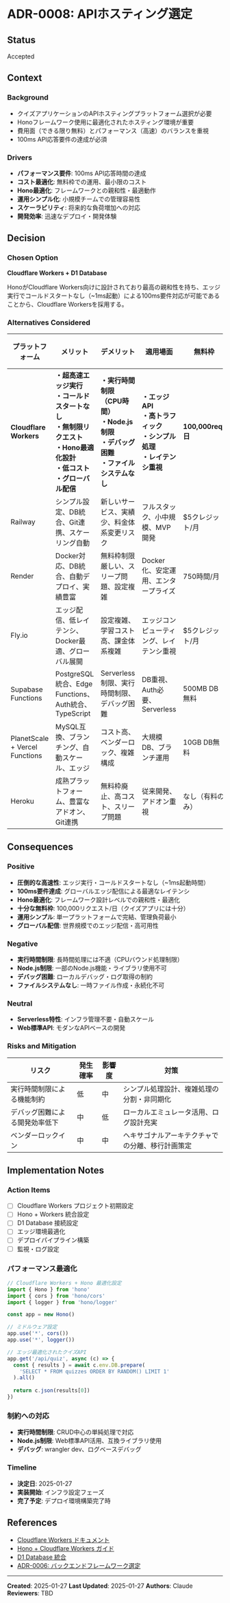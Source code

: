 # ADR-0008: APIホスティング選定

## Status
Accepted

## Context

### Background
- クイズアプリケーションのAPIホスティングプラットフォーム選択が必要
- Honoフレームワーク使用に最適化されたホスティング環境が重要
- 費用面（できる限り無料）とパフォーマンス（高速）のバランスを重視
- 100ms API応答要件の達成が必須

### Drivers
- **パフォーマンス要件**: 100ms API応答時間の達成
- **コスト最適化**: 無料枠での運用、最小限のコスト
- **Hono最適化**: フレームワークとの親和性・最適動作
- **運用シンプル化**: 小規模チームでの管理容易性
- **スケーラビリティ**: 将来的な負荷増加への対応
- **開発効率**: 迅速なデプロイ・開発体験

## Decision

### Chosen Option
**Cloudflare Workers + D1 Database**

HonoがCloudflare Workers向けに設計されており最高の親和性を持ち、エッジ実行でコールドスタートなし（~1ms起動）による100ms要件対応が可能であることから、Cloudflare Workersを採用する。

### Alternatives Considered

| プラットフォーム | メリット | デメリット | 適用場面 | 無料枠 | パフォーマンス | 技術適合性 | 判定 |
|------------------|----------|------------|----------|--------|---------------|------------|------|
| **Cloudflare Workers** | **・超高速エッジ実行**<br>**・コールドスタートなし**<br>**・無制限リクエスト**<br>**・Hono最適化設計**<br>**・低コスト**<br>**・グローバル配信** | **・実行時間制限（CPU時間）**<br>**・Node.js制限**<br>**・デバッグ困難**<br>**・ファイルシステムなし** | **・エッジAPI**<br>**・高トラフィック**<br>**・シンプル処理**<br>**・レイテンシ重視** | **100,000req/日** | **★★★** | **Hono最適化** | **○** |
| Railway | シンプル設定、DB統合、Git連携、スケーリング自動 | 新しいサービス、実績少、料金体系変更リスク | フルスタック、小中規模、MVP開発 | $5クレジット/月 | ★★★ | Hono対応 | △ |
| Render | Docker対応、DB統合、自動デプロイ、実績豊富 | 無料枠制限厳しい、スリープ問題、設定複雑 | Docker化、安定運用、エンタープライズ | 750時間/月 | ★★ | Hono対応 | △ |
| Fly.io | エッジ配信、低レイテンシ、Docker最適、グローバル展開 | 設定複雑、学習コスト高、課金体系複雑 | エッジコンピューティング、レイテンシ重視 | $5クレジット/月 | ★★★ | Hono最適 | △ |
| Supabase Functions | PostgreSQL統合、Edge Functions、Auth統合、TypeScript | Serverless制限、実行時間制限、デバッグ困難 | DB重視、Auth必要、Serverless | 500MB DB無料 | ★★ | TypeScript対応 | △ |
| PlanetScale + Vercel Functions | MySQL互換、ブランチング、自動スケール、エッジ | コスト高、ベンダーロック、複雑構成 | 大規模DB、ブランチ運用 | 10GB DB無料 | ★★ | 要適合作業 | △ |
| Heroku | 成熟プラットフォーム、豊富なアドオン、Git連携 | 無料枠廃止、高コスト、スリープ問題 | 従来開発、アドオン重視 | なし（有料のみ） | ★★ | 要適合作業 | × |

## Consequences

### Positive
- **圧倒的な高速性**: エッジ実行・コールドスタートなし（~1ms起動時間）
- **100ms要件達成**: グローバルエッジ配信による最適なレイテンシ
- **Hono最適化**: フレームワーク設計レベルでの親和性・最適化
- **十分な無料枠**: 100,000リクエスト/日（クイズアプリには十分）
- **運用シンプル**: 単一プラットフォームで完結、管理負荷最小
- **グローバル配信**: 世界規模でのエッジ配信・高可用性

### Negative
- **実行時間制限**: 長時間処理には不適（CPUバウンド処理制限）
- **Node.js制限**: 一部のNode.js機能・ライブラリ使用不可
- **デバッグ困難**: ローカルデバッグ・ログ取得の制約
- **ファイルシステムなし**: 一時ファイル作成・永続化不可

### Neutral
- **Serverless特性**: インフラ管理不要・自動スケール
- **Web標準API**: モダンなAPIベースの開発

### Risks and Mitigation

| リスク | 発生確率 | 影響度 | 対策 |
|--------|----------|--------|------|
| 実行時間制限による機能制約 | 低 | 中 | シンプル処理設計、複雑処理の分割・非同期化 |
| デバッグ困難による開発効率低下 | 中 | 低 | ローカルエミュレータ活用、ログ設計充実 |
| ベンダーロックイン | 中 | 中 | ヘキサゴナルアーキテクチャでの分離、移行計画策定 |

## Implementation Notes

### Action Items
- [ ] Cloudflare Workers プロジェクト初期設定
- [ ] Hono + Workers 統合設定
- [ ] D1 Database 接続設定
- [ ] エッジ環境最適化
- [ ] デプロイパイプライン構築
- [ ] 監視・ログ設定

### パフォーマンス最適化
```typescript
// Cloudflare Workers + Hono 最適化設定
import { Hono } from 'hono'
import { cors } from 'hono/cors'
import { logger } from 'hono/logger'

const app = new Hono()

// ミドルウェア設定
app.use('*', cors())
app.use('*', logger())

// エッジ最適化されたクイズAPI
app.get('/api/quiz', async (c) => {
  const { results } = await c.env.DB.prepare(
    'SELECT * FROM quizzes ORDER BY RANDOM() LIMIT 1'
  ).all()
  
  return c.json(results[0])
})
```

### 制約への対応
- **実行時間制限**: CRUD中心の単純処理で対応
- **Node.js制限**: Web標準API活用、互換ライブラリ使用
- **デバッグ**: wrangler dev、ログベースデバッグ

### Timeline
- **決定日**: 2025-01-27
- **実装開始**: インフラ設定フェーズ
- **完了予定**: デプロイ環境構築完了時

## References

- [Cloudflare Workers ドキュメント](https://developers.cloudflare.com/workers/)
- [Hono + Cloudflare Workers ガイド](https://hono.dev/getting-started/cloudflare-workers)
- [D1 Database 統合](https://developers.cloudflare.com/d1/)
- [ADR-0006: バックエンドフレームワーク選定](0006-backend-framework.md)

---
**Created**: 2025-01-27
**Last Updated**: 2025-01-27
**Authors**: Claude
**Reviewers**: TBD